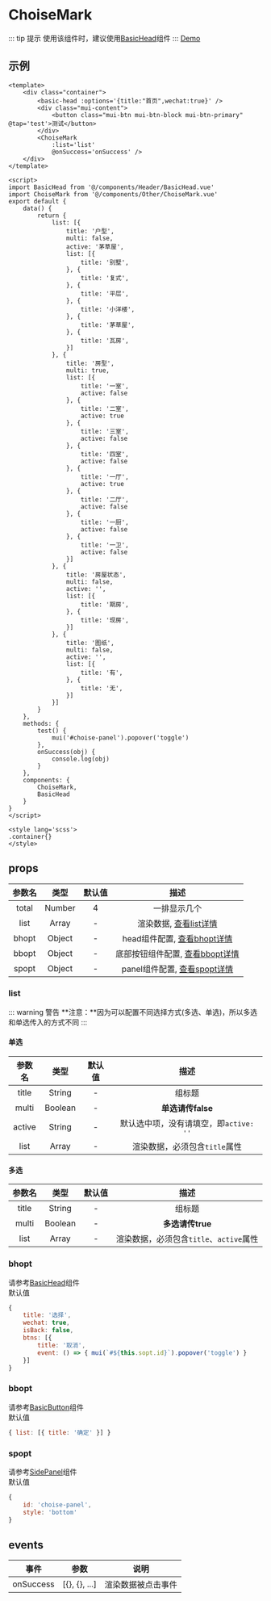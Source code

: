 # ChoiseMark
::: tip 提示
使用该组件时，建议使用[BasicHead](../head/basichead.html)组件
:::
[Demo](http://infozx.gitee.io/infozx_temp/dist/module/choiseMark.html)

## 示例
```vue{15}
<template>
	<div class="container">
		<basic-head :options='{title:"首页",wechat:true}' />
		<div class="mui-content">
			<button class="mui-btn mui-btn-block mui-btn-primary" @tap='test'>测试</button>
		</div>
		<ChoiseMark
			:list='list'
			@onSuccess='onSuccess' />
	</div>
</template>

<script>
import BasicHead from '@/components/Header/BasicHead.vue'
import ChoiseMark from '@/components/Other/ChoiseMark.vue'
export default {
	data() {
		return {
			list: [{
				title: '户型',
				multi: false,
				active: '茅草屋',
				list: [{
					title: '别墅',
				}, {
					title: '复式',
				}, {
					title: '平层',
				}, {
					title: '小洋楼',
				}, {
					title: '茅草屋',
				}, {
					title: '瓦房',
				}]
			}, {
				title: '房型',
				multi: true,
				list: [{
					title: '一室',
					active: false
				}, {
					title: '二室',
					active: true
				}, {
					title: '三室',
					active: false
				}, {
					title: '四室',
					active: false
				}, {
					title: '一厅',
					active: true
				}, {
					title: '二厅',
					active: false
				}, {
					title: '一厨',
					active: false
				}, {
					title: '一卫',
					active: false
				}]
			}, {
				title: '房屋状态',
				multi: false,
				active: '',
				list: [{
					title: '期房',
				}, {
					title: '现房',
				}]
			}, {
				title: '图纸',
				multi: false,
				active: '',
				list: [{
					title: '有',
				}, {
					title: '无',
				}]
			}]
		}
	},
	methods: {
		test() {
			mui('#choise-panel').popover('toggle')
		},
		onSuccess(obj) {
			console.log(obj)
		}
	},
	components: {
		ChoiseMark,
		BasicHead
	}
}
</script>

<style lang='scss'>
.container{}
</style>
```

## props
|参数名|类型|默认值|描述|
|:---:|:---:|:---:|:---:|
|total|Number|4|一排显示几个|
|list|Array|-|渲染数据, [查看list详情](#list)|
|bhopt|Object|-|head组件配置, [查看bhopt详情](#bhopt)|
|bbopt|Object|-|底部按钮组件配置, [查看bbopt详情](#bbopt)|
|spopt|Object|-|panel组件配置, [查看spopt详情](#spopt)|

### list
::: warning 警告
**注意：**因为可以配置不同选择方式(多选、单选)，所以多选和单选传入的方式不同
:::
#### 单选
|参数名|类型|默认值|描述|
|:---:|:---:|:---:|:---:|
|title|String|-|组标题|
|multi|Boolean|-|**单选请传false**|
|active|String|-|默认选中项，没有请填空，即`active: ''`|
|list|Array|-|渲染数据，必须包含`title`属性|
#### 多选
|参数名|类型|默认值|描述|
|:---:|:---:|:---:|:---:|
|title|String|-|组标题|
|multi|Boolean|-|**多选请传true**|
|list|Array|-|渲染数据，必须包含`title`、`active`属性|

### bhopt
请参考[BasicHead](../head/BasicHead.html)组件<br />
默认值
```javascript
{
	title: '选择',
	wechat: true,
	isBack: false,
	btns: [{
		title: '取消',
		event: () => { mui(`#${this.sopt.id}`).popover('toggle') }
	}]
}
```

### bbopt
请参考[BasicButton](../button/BasicButton.html)组件<br />
默认值
```javascript
{ list: [{ title: '确定' }] }
```

### spopt
请参考[SidePanel](./SidePanel.html)组件<br />
默认值
```javascript
{
	id: 'choise-panel',
	style: 'bottom'
}
```

## events
|事件|参数|说明|
|:---:|:---:|:---:|
|onSuccess|[{}, {}, ...]|渲染数据被点击事件|